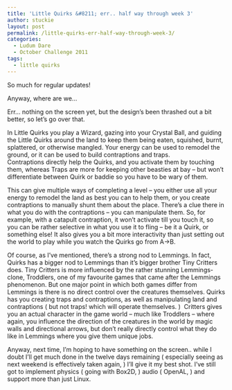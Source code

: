 ```yaml
---
title: 'Little Quirks &#8211; err.. half way through week 3'
author: stuckie
layout: post
permalink: /little-quirks-err-half-way-through-week-3/
categories:
  - Ludum Dare
  - October Challenge 2011
tags:
  - little quirks
---
```

So much for regular updates!

Anyway, where are we&#8230;

Err&#8230; nothing on the screen yet, but the design&#8217;s been thrashed out a bit better, so let&#8217;s go over that.

In Little Quirks you play a Wizard, gazing into your Crystal Ball, and guiding the Little Quirks around the land to keep them being eaten, squished, burnt, splattered, or otherwise mangled. Your energy can be used to remodel the ground, or it can be used to build contraptions and traps.  
Contraptions directly help the Quirks, and you activate them by touching them, whereas Traps are more for keeping other beasties at bay &#8211; but won&#8217;t differentiate between Quirk or baddie so you have to be wary of them.

This can give multiple ways of completing a level &#8211; you either use all your energy to remodel the land as best you can to help them, or you create contraptions to manually shunt them about the place. There&#8217;s a clue there in what you do with the contraptions &#8211; you can manipulate them. So, for example, with a catapult contraption, it won&#8217;t activate till you touch it, so you can be rather selective in what you use it to fling &#8211; be it a Quirk, or something else! It also gives you a bit more interactivity than just setting out the world to play while you watch the Quirks go from A->B.

Of course, as I&#8217;ve mentioned, there&#8217;s a strong nod to Lemmings. In fact, Quirks has a bigger nod to Lemmings than it&#8217;s bigger brother Tiny Critters does. Tiny Critters is more influenced by the rather stunning Lemmings-clone, Troddlers, one of my favourite games that came after the Lemmings phenomenon. But one major point in which both games differ from Lemmings is there is no direct control over the creatures themselves. Quirks has you creating traps and contraptions, as well as manipulating land and contraptions ( but not traps! which will operate themselves. )  Critters gives you an actual character in the game world &#8211; much like Troddlers &#8211; where again, you influence the direction of the creatures in the world by magic walls and directional arrows, but don&#8217;t really directly control what they do like in Lemmings where you give them unique jobs.

Anyway, next time, I&#8217;m hoping to have something on the screen.. while I doubt I&#8217;ll get much done in the twelve days remaining ( especially seeing as next weekend is effectively taken again, ) I&#8217;ll give it my best shot. I&#8217;ve still got to implement physics ( going with Box2D, ) audio ( OpenAL, ) and support more than just Linux.